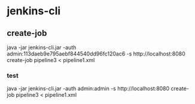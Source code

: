 # jenkins-cli
## create-job
java -jar jenkins-cli.jar -auth admin:113daeb9e795aebf844540dd96fc120ac6 -s http://localhost:8080 create-job pipeline3 < pipeline1.xml

### test
java -jar jenkins-cli.jar -auth admin:admin -s http://localhost:8080 create-job pipeline3 < pipeline1.xml
